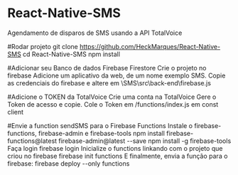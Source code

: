 # React-Native-SMS
Agendamento de disparos de SMS usando a API TotalVoice

#Rodar projeto
	git clone https://github.com/HeckMarques/React-Native-SMS
	cd React-Native-SMS
	npm install

#Adicionar seu Banco de dados Firebase Firestore
	Crie o projeto no firebase
	Adicione um aplicativo da web, de um nome exemplo SMS.
	Copie as credenciais do firebase e altere em \SMS\src\back-end\firebase.js


#Adicione o TOKEN da TotalVoice
	Crie uma conta na TotalVoice
	Gere o Token de acesso e copie.
	Cole o Token em /functions/index.js
		em const client

#Envie a function sendSMS para o Firebase Functions
	Instale o firebase-functions, firebase-admin e firebase-tools
	 	npm install firebase-functions@latest firebase-admin@latest --save
		npm install -g firebase-tools
	Faça login 
  		firebase login
	Inicialize o functions linkando com o projeto que criou no firebase
		firebase init functions
	E finalmente, envia a função para o firebase:
  		firebase deploy --only functions



